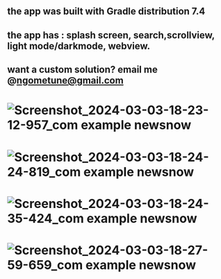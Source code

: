 ## the app was built with Gradle distribution 7.4
## the app has : splash screen, search,scrollview, light mode/darkmode, webview.
## want a custom solution? email me @ngometune@gmail.com
# ![Screenshot_2024-03-03-18-23-12-957_com example newsnow](https://github.com/RYANFRANKLIN237/Android-News-app/assets/95378076/c896e39b-17d7-4a2f-8889-164917d1d263)
# ![Screenshot_2024-03-03-18-24-24-819_com example newsnow](https://github.com/RYANFRANKLIN237/Android-News-app/assets/95378076/89ea1b73-ff0a-470e-aa71-41ccbe24a62a)
# ![Screenshot_2024-03-03-18-24-35-424_com example newsnow](https://github.com/RYANFRANKLIN237/Android-News-app/assets/95378076/d34b177f-86fa-49f1-b32f-c19366050c1b)
# ![Screenshot_2024-03-03-18-27-59-659_com example newsnow](https://github.com/RYANFRANKLIN237/Android-News-app/assets/95378076/e268e142-d86b-4721-aa5c-bd18d5b65ec0)




